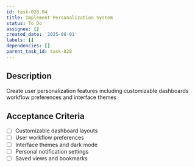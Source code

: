 ```yaml
---
id: task-028.04
title: Implement Personalization System
status: To Do
assignee: []
created_date: '2025-08-01'
labels: []
dependencies: []
parent_task_id: task-028
---
```


## Description

Create user personalization features including customizable dashboards workflow preferences and interface themes

## Acceptance Criteria

- [ ] Customizable dashboard layouts
- [ ] User workflow preferences
- [ ] Interface themes and dark mode
- [ ] Personal notification settings
- [ ] Saved views and bookmarks
